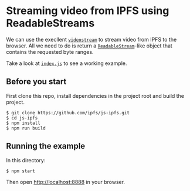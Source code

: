 # Streaming video from IPFS using ReadableStreams

We can use the execllent [`videostream`](https://www.npmjs.com/package/videostream) to stream video from IPFS to the browser.  All we need to do is return a [`ReadableStream`](https://developer.mozilla.org/en-US/docs/Web/API/ReadableStream)-like object that contains the requested byte ranges.

Take a look at [`index.js`](./index.js) to see a working example.

## Before you start

First clone this repo, install dependencies in the project root and build the project.

```console
$ git clone https://github.com/ipfs/js-ipfs.git
$ cd js-ipfs
$ npm install
$ npm run build
```

## Running the example

In this directory:

```
$ npm start
```

Then open [http://localhost:8888](http://localhost:8888) in your browser.
